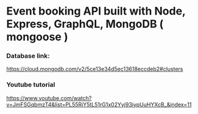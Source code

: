 # Event booking API built with Node, Express, GraphQL, MongoDB ( mongoose )

### Database link:
https://cloud.mongodb.com/v2/5ce13e34d5ec13618eccdeb2#clusters

### Youtube tutorial
https://www.youtube.com/watch?v=JmFSGqbmzT4&list=PL55RiY5tL51rG1x02Yyj93iypUuHYXcB_&index=11
